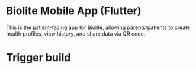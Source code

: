 # Biolite Mobile App (Flutter)
This is the patient-facing app for Biolite, allowing parents/patients to create health profiles, view history, and share data via QR code.
# Trigger build 

